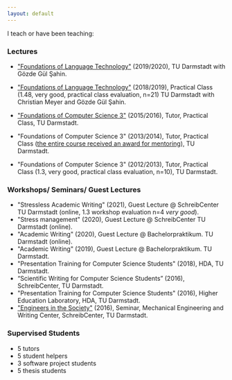 ```yaml
---
layout: default
---
```


I teach or have been teaching:

### Lectures
* ["Foundations of Language Technology"](https://www.informatik.tu-darmstadt.de/ukp/teaching_ukp/courses_3/previous_terms/wise_2018___2019/foundations_of_language_technology_6/foundations_of_language_technology_7.en.jsp) (2019/2020), TU Darmstadt with Gözde Gül Şahin.
* ["Foundations of Language Technology"](https://www.informatik.tu-darmstadt.de/ukp/teaching_ukp/courses_3/current_and_upcoming_courses/wise_2018___2019/foundations_of_language_technology_6/foundations_of_language_technology_7.en.jsp) (2018/2019), Practical Class (1.48, very good, practical class evaluation, n=21) TU Darmstadt with Christian Meyer and Gözde Gül Şahin.

* ["Foundations of Computer Science 3"](https://www.visinf.tu-darmstadt.de/classes/lectures/gdi_iii/vi_lectures_gdi3_ws15.en.jsp) (2015/2016), Tutor, Practical Class, TU Darmstadt.
* "Foundations of Computer Science 3" (2013/2014), Tutor, Practical Class ([the entire course received an award for mentoring](https://www.fachschaft.informatik.tu-darmstadt.de/de/studierende/feedback/hall-of-fame/)), TU Darmstadt.
* "Foundations of Computer Science 3" (2012/2013), Tutor, Practical Class (1.3, very good, practical class evaluation, n=10), TU Darmstadt.

### Workshops/ Seminars/ Guest Lectures
* "Stressless Academic Writing" (2021), Guest Lecture @ SchreibCenter TU Darmstadt (online, 1.3 workshop evaluation n=4 _very good_).
* "Stress management" (2020), Guest Lecture @ SchreibCenter TU Darmstadt (online).
* "Academic Writing" (2020), Guest Lecture @ Bachelorpraktikum. TU Darmstadt (online).
* "Academic Writing" (2019), Guest Lecture @ Bachelorpraktikum. TU Darmstadt.
* "Presentation Training for Computer Science Students" (2018), HDA, TU Darmstadt.
* “Scientific Writing for Computer Science Students” (2016), SchreibCenter, TU Darmstadt.
* "Presentation Training for Computer Science Students" (2016), Higher Education Laboratory, HDA, TU Darmstadt.
* ["Engineers in the Society"](https://www.maschinenbau.tu-darmstadt.de/studieren/interessierte/studiengaenge_mb/b_mpe/index.en.jsp) (2016), Seminar, Mechanical Engineering and Writing Center, SchreibCenter, TU Darmstadt.

### Supervised Students
* 5 tutors
* 5 student helpers
* 3 software project students
* 5 thesis students

